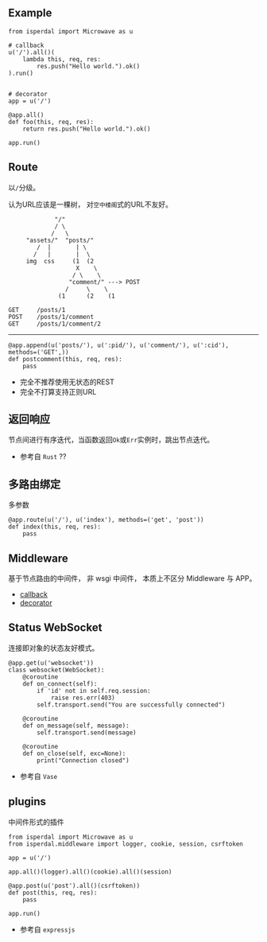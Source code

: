 Example
-------

	from isperdal import Microwave as u

	# callback
	u('/').all()(
	    lambda this, req, res:
	        res.push("Hello world.").ok()
	).run()


	# decorator
	app = u('/')

	@app.all()
	def foo(this, req, res):
	    return res.push("Hello world.").ok()

	app.run()


Route
-----

以`/`分级。

认为URL应该是一棵树，
对`空中楼阁`式的URL不友好。

                 "/"
                 / \
                /   \
         "assets/"  "posts/"
            /  |       | \
           /   |       |  \
         img  css     (1  (2
                       X    \
                      / \    \
                     "comment/" ---> POST
                    /     \    \
                  (1      (2    (1

    GET     /posts/1
    POST    /posts/1/comment
    GET     /posts/1/comment/2

-----

	@app.append(u('posts/'), u(':pid/'), u('comment/'), u(':cid'), methods=('GET',))
	def postcomment(this, req, res):
	    pass

* 完全不推荐使用无状态的REST
* 完全不打算支持正则URL

返回响应
--------

节点间进行有序迭代，当函数返回`Ok`或`Err`实例时，跳出节点迭代。

* 参考自 `Rust` ??

多路由绑定
----------

多参数

	@app.route(u('/'), u('index'), methods=('get', 'post'))
	def index(this, req, res):
	    pass

Middleware
----------

基于节点路由的中间件，
非 wsgi 中间件，
本质上不区分 Middleware 与 APP。

* [callback](/examples/app.callback.py#L9)
* [decorator](/examples/app.decorator.py#L17)

Status WebSocket
----------------

连接即对象的状态友好模式。

	@app.get(u('websocket'))
	class websocket(WebSocket):
	    @coroutine
	    def on_connect(self):
	        if 'id' not in self.req.session:
	            raise res.err(403)
	        self.transport.send("You are successfully connected")

	    @coroutine
	    def on_message(self, message):
	        self.transport.send(message)

	    @coroutine
	    def on_close(self, exc=None):
	        print("Connection closed")

* 参考自 `Vase`

plugins
-------

中间件形式的插件

	from isperdal import Microwave as u
	from isperdal.middleware import logger, cookie, session, csrftoken

	app = u('/')

	app.all()(logger).all()(cookie).all()(session)

	@app.post(u('post').all()(csrftoken))
	def post(this, req, res):
	    pass

	app.run()

* 参考自 `expressjs`
